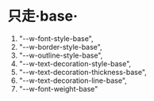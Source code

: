 # 只走·base·

1. "--w-font-style-base",
2. "--w-border-style-base",
3. "--w-outline-style-base",
4. "--w-text-decoration-style-base",
5. "--w-text-decoration-thickness-base",
6. "--w-text-decoration-line-base",
7. "--w-font-weight-base"
